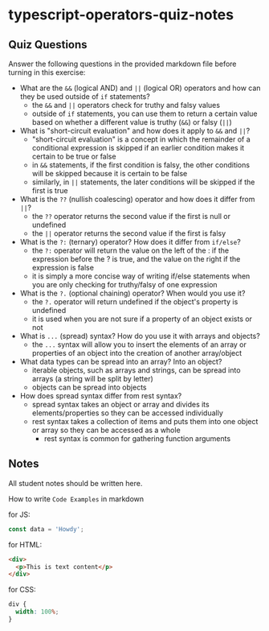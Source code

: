 # typescript-operators-quiz-notes

## Quiz Questions

Answer the following questions in the provided markdown file before turning in this exercise:

- What are the `&&` (logical AND) and `||` (logical OR) operators and how can they be used outside of `if` statements?
  - the `&&` and `||` operators check for truthy and falsy values
  - outside of `if` statements, you can use them to return a certain value based on whether a different value is truthy (`&&`) or falsy (`||`)
- What is "short-circuit evaluation" and how does it apply to `&&` and `||`?
  - "short-circuit evaluation" is a concept in which the remainder of a conditional expression is skipped if an earlier condition makes it certain to be true or false
  - in `&&` statements, if the first condition is falsy, the other conditions will be skipped because it is certain to be false
  - similarly, in `||` statements, the later conditions will be skipped if the first is true
- What is the `??` (nullish coalescing) operator and how does it differ from `||`?
  - the `??` operator returns the second value if the first is null or undefined
  - the `||` operator returns the second value if the first is falsy
- What is the `?:` (ternary) operator? How does it differ from `if/else`?
  - the `?:` operator will return the value on the left of the : if the expression before the ? is true, and the value on the right if the expression is false
  - it is simply a more concise way of writing if/else statements when you are only checking for truthy/falsy of one expression
- What is the `?.` (optional chaining) operator? When would you use it?
  - the `?.` operator will return undefined if the object's property is undefined
  - it is used when you are not sure if a property of an object exists or not
- What is `...` (spread) syntax? How do you use it with arrays and objects?
  - the `...` syntax will allow you to insert the elements of an array or properties of an object into the creation of another array/object
- What data types can be spread into an array? Into an object?
  - iterable objects, such as arrays and strings, can be spread into arrays (a string will be split by letter)
  - objects can be spread into objects
- How does spread syntax differ from rest syntax?
  - spread syntax takes an object or array and divides its elements/properties so they can be accessed individually
  - rest syntax takes a collection of items and puts them into one object or array so they can be accessed as a whole
    - rest syntax is common for gathering function arguments

## Notes

All student notes should be written here.

How to write `Code Examples` in markdown

for JS:

```js
const data = 'Howdy';
```

for HTML:

```html
<div>
  <p>This is text content</p>
</div>
```

for CSS:

```css
div {
  width: 100%;
}
```
